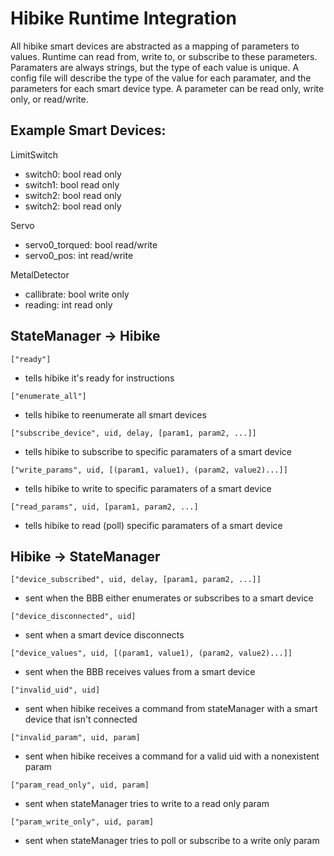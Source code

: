 # Hibike Runtime Integration

All hibike smart devices are abstracted as a mapping of parameters to values.
Runtime can read from, write to, or subscribe to these parameters.
Paramaters are always strings, but the type of each value is unique.
A config file will describe the type of the value for each paramater, and the parameters for each smart device type.
A parameter can be read only, write only, or read/write.

## Example Smart Devices:

LimitSwitch

- switch0: bool read only
- switch1: bool read only
- switch2: bool read only
- switch2: bool read only

Servo

- servo0_torqued: bool read/write
- servo0_pos: int read/write

MetalDetector

- callibrate: bool write only
- reading: int read only



## StateManager -> Hibike

`["ready"]`

- tells hibike it's ready for instructions

`["enumerate_all"]`

- tells hibike to reenumerate all smart devices

`["subscribe_device", uid, delay, [param1, param2, ...]]`

- tells hibike to subscribe to specific paramaters of a smart device

`["write_params", uid, [(param1, value1), (param2, value2)...]]`

- tells hibike to write to specific paramaters of a smart device

`["read_params", uid, [param1, param2, ...]`

- tells hibike to read (poll) specific paramaters of a smart device




## Hibike -> StateManager

`["device_subscribed", uid, delay, [param1, param2, ...]]`

- sent when the BBB either enumerates or subscribes to a smart device

`["device_disconnected", uid]`

- sent when a smart device disconnects

`["device_values", uid, [(param1, value1), (param2, value2)...]]`

- sent when the BBB receives values from a smart device

`["invalid_uid", uid]`

- sent when hibike receives a command from stateManager with a smart device that isn't connected

`["invalid_param", uid, param]`

- sent when hibike receives a command for a valid uid with a nonexistent param

`["param_read_only", uid, param]`

- sent when stateManager tries to write to a read only param

`["param_write_only", uid, param]`

- sent when stateManager tries to poll or subscribe to a write only param